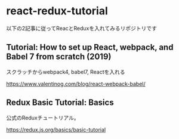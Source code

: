# react-redux-tutorial

以下の2記事に従ってReacとReduxを入れてみるリポジトリです

## Tutorial: How to set up React, webpack, and Babel 7 from scratch (2019)

スクラッチからwebpack4, babel7, Reactを入れる

https://www.valentinog.com/blog/react-webpack-babel/

## Redux Basic Tutorial: Basics

公式のReduxチュートリアル。

https://redux.js.org/basics/basic-tutorial
